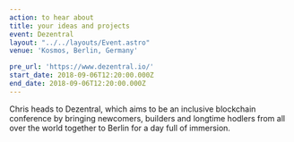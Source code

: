 ```yaml
---
action: to hear about
title: your ideas and projects
event: Dezentral
layout: "../../layouts/Event.astro"
venue: 'Kosmos, Berlin, Germany'

pre_url: 'https://www.dezentral.io/'
start_date: 2018-09-06T12:20:00.000Z
end_date: 2018-09-06T12:20:00.000Z
---
```


Chris heads to Dezentral, which aims to be an inclusive blockchain conference by bringing newcomers, builders and longtime hodlers from all over the world together to Berlin for a day full of immersion.
